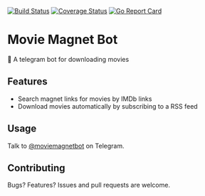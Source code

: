 [![Build Status](https://travis-ci.org/idealhack/moviemagnetbot.svg)](https://travis-ci.org/idealhack/moviemagnetbot)
[![Coverage Status](https://coveralls.io/repos/github/idealhack/moviemagnetbot/badge.svg?branch=master)](https://coveralls.io/github/idealhack/moviemagnetbot?branch=master)
[![Go Report Card](https://goreportcard.com/badge/github.com/idealhack/moviemagnetbot)](https://goreportcard.com/report/github.com/idealhack/moviemagnetbot)

# Movie Magnet Bot

🤖 A telegram bot for downloading movies

## Features

- Search magnet links for movies by IMDb links
- Download movies automatically by subscribing to a RSS feed

## Usage

Talk to [@moviemagnetbot](https://t.me/moviemagnetbot) on Telegram.

## Contributing

Bugs? Features? Issues and pull requests are welcome.
